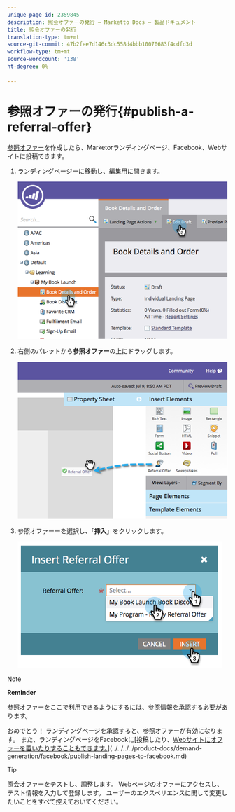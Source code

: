 ```yaml
---
unique-page-id: 2359845
description: 照会オファーの発行 — Marketto Docs — 製品ドキュメント
title: 照会オファーの発行
translation-type: tm+mt
source-git-commit: 47b2fee7d146c3dc558d4bbb10070683f4cdfd3d
workflow-type: tm+mt
source-wordcount: '138'
ht-degree: 0%

---
```



# 参照オファーの発行{#publish-a-referral-offer}

[参照オファー](create-a-referral-offer.md)を作成したら、Marketorランディングページ、Facebook、Webサイトに投稿できます。

1. ランディングページーに移動し、編集用に開きます。

   ![](assets/image2014-9-19-11-3a15-3a30.png)

1. 右側のパレットから&#x200B;**参照オファー**&#x200B;の上にドラッグします。

   ![](assets/image2014-9-19-11-3a15-3a42.png)

1. 参照オファーーを選択し、「**挿入**」をクリックします。

   ![](assets/image2014-9-19-11-3a15-3a52.png)

>[!NOTE]
>
>**Reminder**
>
>参照オファーをここで利用できるようにするには、参照情報を承認する必要があります。

おめでとう！ ランディングページを承認すると、参照オファーが有効になります。 また、ランディングページをFacebookに[投稿したり、[Webサイトにオファーを置いたりすることもできます。](../../../../product-docs/demand-generation/social/social-functions/deploy-social-on-your-website.md)](../../../../product-docs/demand-generation/facebook/publish-landing-pages-to-facebook.md)

>[!TIP]
>
>照会オファーをテストし、調整します。 Webページのオファーにアクセスし、テスト情報を入力して登録します。 ユーザーのエクスペリエンスに関して変更したいことをすべて控えておいてください。

